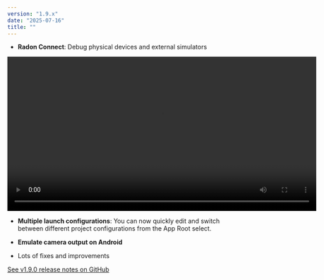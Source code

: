 ```yaml
---
version: "1.9.x"
date: "2025-07-16"
title: ""
---
```


- **Radon Connect**: Debug physical devices and external simulators

<video autoPlay loop width="700" controls className="shadow-image changelog-item">
  <source src="/video/radon-connect.mp4" type="video/mp4" />
</video>

- **Multiple launch configurations**: You can now quickly edit and switch between different project configurations from the App Root select.

- **Emulate camera output on Android**

- Lots of fixes and improvements

<a href="https://github.com/software-mansion/radon-ide/releases/tag/v1.9.0" target="_blank">See v1.9.0 release notes on GitHub</a>
